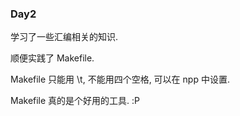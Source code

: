 ### Day2

学习了一些汇编相关的知识.

顺便实践了 Makefile.

Makefile 只能用 \t, 不能用四个空格, 可以在 npp 中设置.

Makefile 真的是个好用的工具. :P

